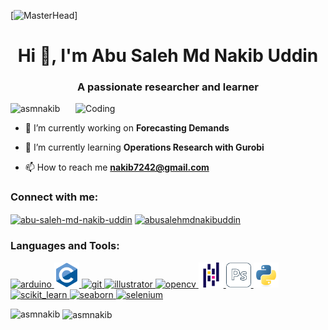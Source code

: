 [![MasterHead](https://media.licdn.com/dms/image/C5616AQHftFtKL-Zt9w/profile-displaybackgroundimage-shrink_350_1400/0/1601458422172?e=1707350400&v=beta&t=_FFvxnOUUc-r5I_syynOTvo2jUIfCAWkZ3FZ360jBXQ)]
<h1 align="center">Hi 👋, I'm Abu Saleh Md Nakib Uddin</h1>
<h3 align="center">A passionate researcher and learner</h3>
<img align="right" alt="Coding" width="400" src="https://miro.medium.com/v2/format:webp/1*yd9YMy2pkzCY-9jrsWFesA.gif">



<p align="left"> <img src="https://komarev.com/ghpvc/?username=asmnakib&label=Profile%20views&color=0e75b6&style=flat" alt="asmnakib" /> </p>

- 🔭 I’m currently working on **Forecasting Demands**

- 🌱 I’m currently learning **Operations Research with Gurobi**

- 📫 How to reach me **nakib7242@gmail.com**


<h3 align="left">Connect with me:</h3>
<p align="left">
<a href="https://linkedin.com/in/dddd" target="blank"><img align="center" src="https://raw.githubusercontent.com/rahuldkjain/github-profile-readme-generator/master/src/images/icons/Social/linked-in-alt.svg" alt="abu-saleh-md-nakib-uddin" height="30" width="40" /></a>
<a href="https://kaggle.com/,,,/sx" target="blank"><img align="center" src="https://raw.githubusercontent.com/rahuldkjain/github-profile-readme-generator/master/src/images/icons/Social/kaggle.svg" alt="abusalehmdnakibuddin" height="30" width="40" /></a>
</p>

<h3 align="left">Languages and Tools:</h3>
<p align="left"> <a href="https://www.arduino.cc/" target="_blank" rel="noreferrer"> <img src="https://cdn.worldvectorlogo.com/logos/arduino-1.svg" alt="arduino" width="40" height="40"/> </a> <a href="https://www.cprogramming.com/" target="_blank" rel="noreferrer"> <img src="https://raw.githubusercontent.com/devicons/devicon/master/icons/c/c-original.svg" alt="c" width="40" height="40"/> </a> <a href="https://git-scm.com/" target="_blank" rel="noreferrer"> <img src="https://www.vectorlogo.zone/logos/git-scm/git-scm-icon.svg" alt="git" width="40" height="40"/> </a> <a href="https://www.adobe.com/in/products/illustrator.html" target="_blank" rel="noreferrer"> <img src="https://www.vectorlogo.zone/logos/adobe_illustrator/adobe_illustrator-icon.svg" alt="illustrator" width="40" height="40"/> </a> <a href="https://opencv.org/" target="_blank" rel="noreferrer"> <img src="https://www.vectorlogo.zone/logos/opencv/opencv-icon.svg" alt="opencv" width="40" height="40"/> </a> <a href="https://pandas.pydata.org/" target="_blank" rel="noreferrer"> <img src="https://raw.githubusercontent.com/devicons/devicon/2ae2a900d2f041da66e950e4d48052658d850630/icons/pandas/pandas-original.svg" alt="pandas" width="40" height="40"/> </a> <a href="https://www.photoshop.com/en" target="_blank" rel="noreferrer"> <img src="https://raw.githubusercontent.com/devicons/devicon/master/icons/photoshop/photoshop-line.svg" alt="photoshop" width="40" height="40"/> </a> <a href="https://www.python.org" target="_blank" rel="noreferrer"> <img src="https://raw.githubusercontent.com/devicons/devicon/master/icons/python/python-original.svg" alt="python" width="40" height="40"/> </a> <a href="https://scikit-learn.org/" target="_blank" rel="noreferrer"> <img src="https://upload.wikimedia.org/wikipedia/commons/0/05/Scikit_learn_logo_small.svg" alt="scikit_learn" width="40" height="40"/> </a> <a href="https://seaborn.pydata.org/" target="_blank" rel="noreferrer"> <img src="https://seaborn.pydata.org/_images/logo-mark-lightbg.svg" alt="seaborn" width="40" height="40"/> </a> <a href="https://www.selenium.dev" target="_blank" rel="noreferrer"> <img src="https://raw.githubusercontent.com/detain/svg-logos/780f25886640cef088af994181646db2f6b1a3f8/svg/selenium-logo.svg" alt="selenium" width="40" height="40"/> </a> </p>

<p><img align="left" src="https://github-readme-stats.vercel.app/api/top-langs?username=asmnakib&show_icons=true&locale=en&layout=compact" alt="asmnakib" /></p>

<p>&nbsp;<img align="center" src="https://github-readme-stats.vercel.app/api?username=asmnakib&show_icons=true&locale=en" alt="asmnakib" /></p>
